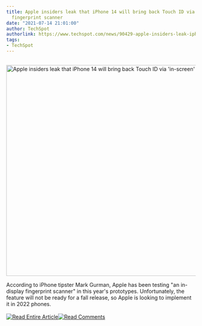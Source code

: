 ```yaml
---
title: Apple insiders leak that iPhone 14 will bring back Touch ID via 'in-screen'
  fingerprint scanner
date: "2021-07-14 21:01:00"
author: TechSpot
authorlink: https://www.techspot.com/news/90429-apple-insiders-leak-iphone-14-bring-back-touch.html
tags:
- TechSpot
---
```

<a href="https://www.techspot.com/news/90429-apple-insiders-leak-iphone-14-bring-back-touch.html" target="_blank"><img src="https://static.techspot.com/images2/news/ts3_thumbs/2021/07/2021-07-14-ts3_thumbs-176.jpg" width="800" height="560" style="padding: 15px 0" title="Apple insiders leak that iPhone 14 will bring back Touch ID via 'in-screen' fingerprint scanner" /></a><br />According to iPhone tipster Mark Gurman, Apple has been testing "an in-display fingerprint scanner" in this year's prototypes. Unfortunately, the feature will not be ready for a fall release, so Apple is looking to implement it in 2022 phones.<br /><br /><a href="https://www.techspot.com/news/90429-apple-insiders-leak-iphone-14-bring-back-touch.html"><img src="https://static.techspot.com/images/rss/rss_buttons_01.png" border="0" alt="Read Entire Article" /></a><a href="https://www.techspot.com/news/90429-apple-insiders-leak-iphone-14-bring-back-touch.html#comments"><img src="https://static.techspot.com/images/rss/rss_buttons_02.png" border="0" alt="Read Comments" /></a><br /><br />